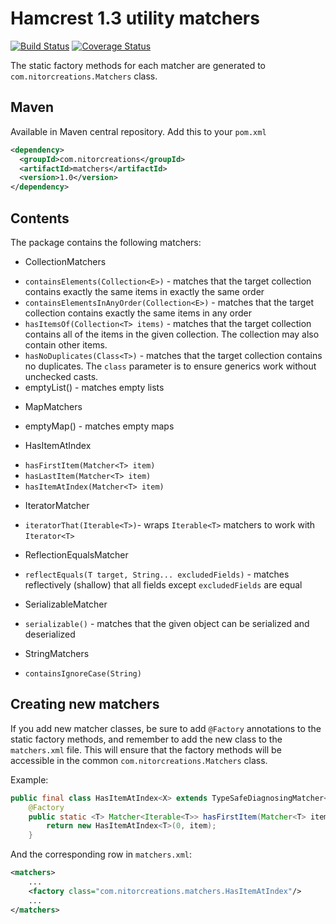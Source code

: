 # Hamcrest 1.3 utility matchers

[![Build Status](https://travis-ci.org/NitorCreations/matchers.png?branch=master)](https://travis-ci.org/NitorCreations/matchers) [![Coverage Status](https://coveralls.io/repos/NitorCreations/matchers/badge.png)](https://coveralls.io/r/NitorCreations/matchers)

The static factory methods for each matcher are generated to `com.nitorcreations.Matchers` class.

## Maven

Available in Maven central repository. Add this to your `pom.xml`

```xml
<dependency>
  <groupId>com.nitorcreations</groupId>
  <artifactId>matchers</artifactId>
  <version>1.0</version>
</dependency>
```

## Contents

The package contains the following matchers:

* CollectionMatchers
 - `containsElements(Collection<E>)` - matches that the target collection contains exactly the same items in exactly the same order
 - `containsElementsInAnyOrder(Collection<E>)` - matches that the target collection contains exactly the same items in any order
 - `hasItemsOf(Collection<T> items)` - matches that the target collection contains all of the items in the given collection. The collection may also contain other items.
 - `hasNoDuplicates(Class<T>)` - matches that the target collection contains no duplicates. The `class` parameter is to ensure generics work without unchecked casts.
 -  emptyList() - matches empty lists
* MapMatchers
 -  emptyMap() - matches empty maps
* HasItemAtIndex
 - `hasFirstItem(Matcher<T> item)`
 - `hasLastItem(Matcher<T> item)`
 - `hasItemAtIndex(Matcher<T> item)`
* IteratorMatcher
 - `iteratorThat(Iterable<T>)`- wraps `Iterable<T>` matchers to work with `Iterator<T>`
* ReflectionEqualsMatcher
 - `reflectEquals(T target, String... excludedFields)` - matches reflectively (shallow) that all fields except `excludedFields` are equal
* SerializableMatcher
 - `serializable()` - matches that the given object can be serialized and deserialized
* StringMatchers
 - `containsIgnoreCase(String)`

## Creating new matchers

If you add new matcher classes, be sure to add `@Factory` annotations to the static factory methods, and remember to add the new class to the `matchers.xml` file. This will ensure that the factory methods will be accessible in the common `com.nitorcreations.Matchers` class.

Example:

```java
public final class HasItemAtIndex<X> extends TypeSafeDiagnosingMatcher<Iterable<X>> {
    @Factory
    public static <T> Matcher<Iterable<T>> hasFirstItem(Matcher<T> item) {
        return new HasItemAtIndex<T>(0, item);
    }
```

And the corresponding row in `matchers.xml`:

```xml
<matchers>
    ...
    <factory class="com.nitorcreations.matchers.HasItemAtIndex"/>
    ...
</matchers>
```

